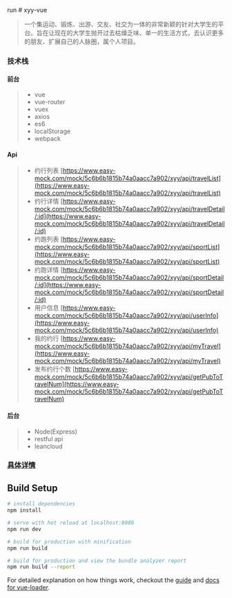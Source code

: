 run # xyy-vue

> 一个集运动、锻炼、出游、交友、社交为一体的非常新颖的针对大学生的平台。旨在让现在的大学生抛开过去枯燥乏味、单一的生活方式，去认识更多的朋友、扩展自己的人脉圈，属个人项目。

### 技术栈

#### 前台
> * vue
> * vue-router
> * vuex
> * axios
> * es6
> * localStorage
> * webpack

#### Api
> * 约行列表 [https://www.easy-mock.com/mock/5c6b6b1815b74a0aacc7a902/xyy/api/travelList](https://www.easy-mock.com/mock/5c6b6b1815b74a0aacc7a902/xyy/api/travelList)
> * 约行详情 [https://www.easy-mock.com/mock/5c6b6b1815b74a0aacc7a902/xyy/api/travelDetail/:id](https://www.easy-mock.com/mock/5c6b6b1815b74a0aacc7a902/xyy/api/travelDetail/:id)
> * 约跑列表 [https://www.easy-mock.com/mock/5c6b6b1815b74a0aacc7a902/xyy/api/sportList](https://www.easy-mock.com/mock/5c6b6b1815b74a0aacc7a902/xyy/api/sportList)
> * 约跑详情 [https://www.easy-mock.com/mock/5c6b6b1815b74a0aacc7a902/xyy/api/sportDetail/:id](https://www.easy-mock.com/mock/5c6b6b1815b74a0aacc7a902/xyy/api/sportDetail/:id)
> * 用户信息 [https://www.easy-mock.com/mock/5c6b6b1815b74a0aacc7a902/xyy/api/userInfo](https://www.easy-mock.com/mock/5c6b6b1815b74a0aacc7a902/xyy/api/userInfo)
> * 我的约行 [https://www.easy-mock.com/mock/5c6b6b1815b74a0aacc7a902/xyy/api/myTravel](https://www.easy-mock.com/mock/5c6b6b1815b74a0aacc7a902/xyy/api/myTravel)
> * 发布约行个数 [https://www.easy-mock.com/mock/5c6b6b1815b74a0aacc7a902/xyy/api/getPubToTravelNum](https://www.easy-mock.com/mock/5c6b6b1815b74a0aacc7a902/xyy/api/getPubToTravelNum)

#### 后台
> * Node(Express)
> * restful api
> * leancloud

### [具体详情](https://hzzly.github.io/2017/03/08/%E8%BF%9B%E9%98%B6vue%E5%85%A8%E5%AE%B6%E6%A1%B6/)

## Build Setup

``` bash
# install dependencies
npm install

# serve with hot reload at localhost:8080
npm run dev

# build for production with minification
npm run build

# build for production and view the bundle analyzer report
npm run build --report
```

For detailed explanation on how things work, checkout the [guide](http://vuejs-templates.github.io/webpack/) and [docs for vue-loader](http://vuejs.github.io/vue-loader).
